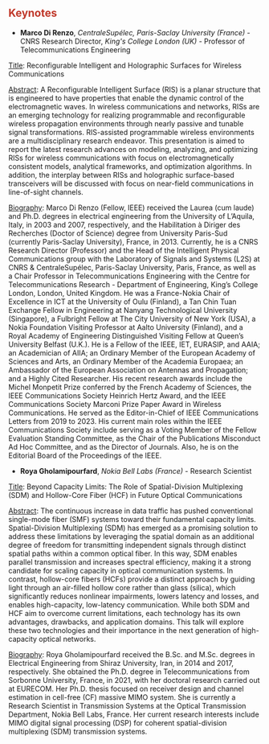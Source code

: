 <!-- ## Keynotes -->
<h2 style="color:#c0392b;">Keynotes</h2>

* **Marco Di Renzo**, *CentraleSupélec, Paris-Saclay University (France)* - CNRS Research Director, *King's College London (UK)* - Professor of Telecommunications Engineering <br>

<ins>Title</ins>: Reconfigurable Intelligent and Holographic Surfaces for Wireless Communications <br>

<ins>Abstract</ins>: A Reconfigurable Intelligent Surface (RIS) is a planar structure that is engineered to have properties that enable the dynamic control of the electromagnetic waves. In wireless communications and networks, RISs are an emerging technology for realizing programmable and reconfigurable wireless propagation environments through nearly passive and tunable signal transformations. RIS-assisted programmable wireless environments are a multidisciplinary research endeavor. This presentation is aimed to report the latest research advances on modeling, analyzing, and optimizing RISs for wireless communications with focus on electromagnetically consistent models, analytical frameworks, and optimization algorithms. In addition, the interplay between RISs and holographic surface-based transceivers will be discussed with focus on near-field communications in line-of-sight channels. <br>

<ins>Biography</ins>: Marco Di Renzo (Fellow, IEEE) received the Laurea (cum laude) and Ph.D. degrees in electrical engineering from the University of L’Aquila, Italy, in 2003 and 2007, respectively, and the Habilitation à Diriger des Recherches (Doctor of Science) degree from University Paris-Sud (currently Paris-Saclay University), France, in 2013. Currently, he is a CNRS Research Director (Professor) and the Head of the Intelligent Physical Communications group with the Laboratory of Signals and Systems (L2S) at CNRS & CentraleSupélec, Paris-Saclay University, Paris, France, as well as a Chair Professor in Telecommunications Engineering with the Centre for Telecommunications Research - Department of Engineering, King’s College London, London, United Kingdom. He was a France-Nokia Chair of Excellence in ICT at the University of Oulu (Finland), a Tan Chin Tuan Exchange Fellow in Engineering at Nanyang Technological University (Singapore), a Fulbright Fellow at The City University of New York (USA), a Nokia Foundation Visiting Professor at Aalto University (Finland), and a Royal Academy of Engineering Distinguished Visiting Fellow at Queen’s University Belfast (U.K.). He is a Fellow of the IEEE, IET, EURASIP, and AAIA; an Academician of AIIA; an Ordinary Member of the European Academy of Sciences and Arts, an Ordinary Member of the Academia Europaea; an Ambassador of the European Association on Antennas and Propagation; and a Highly Cited Researcher. His recent research awards include the Michel Monpetit Prize conferred by the French Academy of Sciences, the IEEE Communications Society Heinrich Hertz Award, and the IEEE Communications Society Marconi Prize Paper Award in Wireless Communications. He served as the Editor-in-Chief of IEEE Communications Letters from 2019 to 2023. His current main roles within the IEEE Communications Society include serving as a Voting Member of the Fellow Evaluation Standing Committee, as the Chair of the Publications Misconduct Ad Hoc Committee, and as the Director of Journals. Also, he is on the Editorial Board of the Proceedings of the IEEE. <br/>

* **Roya Gholamipourfard**, *Nokia Bell Labs (France)* - Research Scientist <br>

<ins>Title</ins>: Beyond Capacity Limits: The Role of Spatial-Division Multiplexing (SDM) and Hollow-Core Fiber (HCF) in Future Optical Communications <br>

<ins>Abstract</ins>: The continuous increase in data traffic has pushed conventional single-mode fiber (SMF) systems toward their fundamental capacity limits. Spatial-Division Multiplexing (SDM) has emerged as a promising solution to address these limitations by leveraging the spatial domain as an additional degree of freedom for transmitting independent signals through distinct spatial paths within a common optical fiber. In this way, SDM enables parallel transmission and increases spectral efficiency, making it a strong candidate for scaling capacity in optical communication systems. In contrast, hollow-core fibers (HCFs) provide a distinct approach by guiding light through an air-filled hollow core rather than glass (silica), which significantly reduces nonlinear impairments, lowers latency and losses, and enables high-capacity, low-latency communication. While both SDM and HCF aim to overcome current limitations, each technology has its own advantages, drawbacks, and application domains. This talk will explore these two technologies and their importance in the next generation of high-capacity optical networks. <br>

<ins>Biography</ins>: Roya Gholamipourfard received the B.Sc. and M.Sc. degrees in Electrical Engineering from Shiraz University, Iran, in 2014 and 2017, respectively. She obtained the Ph.D. degree in Telecommunications from Sorbonne University, France, in 2021, with her doctoral research carried out at EURECOM. Her Ph.D. thesis focused on receiver design and channel estimation in cell-free (CF) massive MIMO system. She is currently a Research Scientist in Transmission Systems at the Optical Transmission Department, Nokia Bell Labs, France. Her current research interests include MIMO digital signal processing (DSP) for coherent spatial-division multiplexing (SDM) transmission systems. <br/>